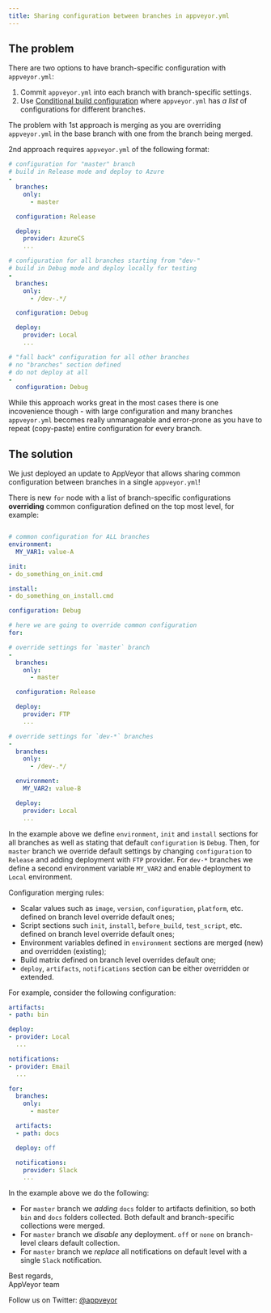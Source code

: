 ```yaml
---
title: Sharing configuration between branches in appveyor.yml
---
```


## The problem

There are two options to have branch-specific configuration with `appveyor.yml`:

1. Commit `appveyor.yml` into each branch with branch-specific settings.
2. Use [Conditional build configuration](/docs/branches/#conditional-build-configuration) where `appveyor.yml` has *a list* of configurations for different branches.

The problem with 1st approach is merging as you are overriding `appveyor.yml` in the base branch with one from the branch being merged.

2nd approach requires `appveyor.yml` of the following format:

```yaml
# configuration for "master" branch
# build in Release mode and deploy to Azure
-
  branches:
    only:
      - master

  configuration: Release

  deploy:
    provider: AzureCS
    ...

# configuration for all branches starting from "dev-"
# build in Debug mode and deploy locally for testing
-
  branches:
    only:
      - /dev-.*/

  configuration: Debug

  deploy:
    provider: Local
    ...

# "fall back" configuration for all other branches
# no "branches" section defined
# do not deploy at all
-
  configuration: Debug
```

While this approach works great in the most cases there is one incovenience though - with large configuration and many branches `appveyor.yml` becomes really unmanageable and error-prone as you have to repeat (copy-paste) entire configuration for every branch.

## The solution

We just deployed an update to AppVeyor that allows sharing common configuration between branches in a single `appveyor.yml`!

There is new `for` node with a list of branch-specific configurations **overriding** common configuration defined on the top most level, for example:

```yml

# common configuration for ALL branches
environment:
  MY_VAR1: value-A

init:
- do_something_on_init.cmd

install:
- do_something_on_install.cmd

configuration: Debug

# here we are going to override common configuration
for:

# override settings for `master` branch
-
  branches:
    only:
      - master

  configuration: Release

  deploy:
    provider: FTP
    ...

# override settings for `dev-*` branches
-
  branches:
    only:
      - /dev-.*/

  environment:
    MY_VAR2: value-B

  deploy:
    provider: Local
    ...
```

In the example above we define `environment`, `init` and `install` sections for all branches as well as stating that default `configuration` is `Debug`.
Then, for `master` branch we override default settings by changing `configuration` to `Release` and adding deployment with `FTP` provider.
For `dev-*` branches we define a second environment variable `MY_VAR2` and enable deployment to `Local` environment.

Configuration merging rules:

* Scalar values such as `image`, `version`, `configuration`, `platform`, etc. defined on branch level override default ones;
* Script sections such `init`, `install`, `before_build`, `test_script`, etc. defined on branch level override default ones;
* Environment variables defined in `environment` sections are merged (new) and overridden (existing);
* Build matrix defined on branch level overrides default one;
* `deploy`, `artifacts`, `notifications` section can be either overridden or extended.

For example, consider the following configuration:

```yaml
artifacts:
- path: bin

deploy:
- provider: Local
  ...

notifications:
- provider: Email
  ...

for:
  branches:
    only:
      - master

  artifacts:
  - path: docs

  deploy: off

  notifications:
    provider: Slack
    ...
```

In the example above we do the following:

* For `master` branch we *adding* `docs` folder to artifacts definition, so both `bin` and `docs` folders collected. Both default and branch-specific collections were merged.
* For `master` branch we *disable* any deployment. `off` or `none` on branch-level clears default collection.
* For `master` branch we *replace* all notifications on default level with a single `Slack` notification.

Best regards,<br>
AppVeyor team

Follow us on Twitter: [@appveyor](https://twitter.com/appveyor)
